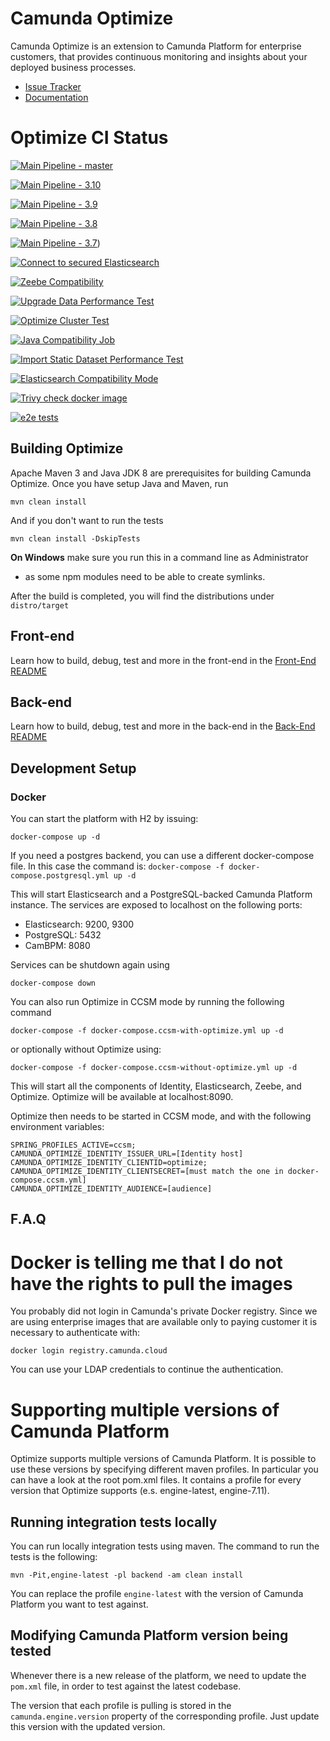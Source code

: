 # Camunda Optimize

Camunda Optimize is an extension to Camunda Platform for enterprise customers,
that provides continuous monitoring and insights about your deployed
business processes.

* [Issue Tracker](https://app.camunda.com/jira/secure/RapidBoard.jspa?rapidView=49)
* [Documentation](https://docs.camunda.io/docs/components/optimize/what-is-optimize/)

# Optimize CI Status

[![Main Pipeline - master](https://github.com/camunda/camunda-optimize/actions/workflows/ci.yml/badge.svg)](https://github.com/camunda/camunda-optimize/actions/workflows/ci.yml?query=branch%3Amaster)

[![Main Pipeline - 3.10](https://github.com/camunda/camunda-optimize/actions/workflows/ci.yml/badge.svg?branch=maintenance%2F3.10)](https://github.com/camunda/camunda-optimize/actions/workflows/ci.yml?query=branch%3Amaintenance%2F3.10)

[![Main Pipeline - 3.9](https://github.com/camunda/camunda-optimize/actions/workflows/ci.yml/badge.svg?branch=maintenance%2F3.9)](https://github.com/camunda/camunda-optimize/actions/workflows/ci.yml?query=branch%3Amaintenance%2F3.9)

[![Main Pipeline - 3.8](https://github.com/camunda/camunda-optimize/actions/workflows/ci.yml/badge.svg?branch=maintenance%2F3.8)](https://github.com/camunda/camunda-optimize/actions/workflows/ci.yml?query=branch%3Amaintenance%2F3.8)

[![Main Pipeline - 3.7](https://github.com/camunda/camunda-optimize/actions/workflows/ci.yml/badge.svg?branch=maintenance%2F3.7)](https://github.com/camunda/camunda-optimize/actions/workflows/ci.yml?query=branch%3Amaintenance%2F3.7))

[![Connect to secured Elasticsearch](https://github.com/camunda/camunda-optimize/actions/workflows/connect-to-secured-es.yml/badge.svg)](https://github.com/camunda/camunda-optimize/actions/workflows/connect-to-secured-es.yml)

[![Zeebe Compatibility](https://github.com/camunda/camunda-optimize/actions/workflows/zeebe-compatibility.yml/badge.svg)](https://github.com/camunda/camunda-optimize/actions/workflows/zeebe-compatibility.yml)

[![Upgrade Data Performance Test](https://github.com/camunda/camunda-optimize/actions/workflows/upgrade-data-performance.yml/badge.svg)](https://github.com/camunda/camunda-optimize/actions/workflows/upgrade-data-performance.yml)

[![Optimize Cluster Test](https://github.com/camunda/camunda-optimize/actions/workflows/cluster-test.yml/badge.svg)](https://github.com/camunda/camunda-optimize/actions/workflows/cluster-test.yml)

[![Java Compatibility Job](https://github.com/camunda/camunda-optimize/actions/workflows/java-compatibility-mode.yml/badge.svg)](https://github.com/camunda/camunda-optimize/actions/workflows/java-compatibility-mode.yml)

[![Import Static Dataset Performance Test](https://github.com/camunda/camunda-optimize/actions/workflows/import-static-data-performance.yml/badge.svg)](https://github.com/camunda/camunda-optimize/actions/workflows/import-static-data-performance.yml)

[![Elasticsearch Compatibility Mode](https://github.com/camunda/camunda-optimize/actions/workflows/elasticsearch_compatibility.yml/badge.svg)](https://github.com/camunda/camunda-optimize/actions/workflows/elasticsearch_compatibility.yml)

[![Trivy check docker image](https://github.com/camunda/camunda-optimize/actions/workflows/trivy-check.yml/badge.svg)](https://github.com/camunda/camunda-optimize/actions/workflows/trivy-check.yml)

[![e2e tests](https://github.com/camunda/camunda-optimize/actions/workflows/e2e-tests.yml/badge.svg)](https://github.com/camunda/camunda-optimize/actions/workflows/e2e-tests.yml)

## Building Optimize

Apache Maven 3 and Java JDK 8 are prerequisites for building Camunda
Optimize. Once you have setup Java and Maven, run

```
mvn clean install
```

And if you don't want to run the tests
```
mvn clean install -DskipTests
```

**On Windows** make sure you run this in a command line as Administrator
- as some npm modules need to be able to create symlinks.

After the build is completed, you will find the distributions under ```
distro/target ```

## Front-end

Learn how to build, debug, test and more in the front-end in the [Front-End README](client/README.md)

## Back-end

Learn how to build, debug, test and more in the back-end in the [Back-End README](backend/README.md)

## Development Setup

### Docker

You can start the platform with H2 by issuing:
```
docker-compose up -d
```

If you need a postgres backend, you can use a different docker-compose
file. In this case the command is: ``` docker-compose -f
docker-compose.postgresql.yml up -d ```

This will start Elasticsearch and a PostgreSQL-backed Camunda Platform instance.
The services are exposed to localhost on the following ports:
- Elasticsearch: 9200, 9300
- PostgreSQL: 5432
- CamBPM: 8080

Services can be shutdown again using
```
docker-compose down
```

You can also run Optimize in CCSM mode by running the following command

```
docker-compose -f docker-compose.ccsm-with-optimize.yml up -d
```
or optionally without Optimize using:
```
docker-compose -f docker-compose.ccsm-without-optimize.yml up -d
```

This will start all the components of Identity, Elasticsearch, Zeebe, and Optimize. Optimize will be available at localhost:8090. 

Optimize then needs to be started in CCSM mode, and with the following environment variables:
```
SPRING_PROFILES_ACTIVE=ccsm;
CAMUNDA_OPTIMIZE_IDENTITY_ISSUER_URL=[Identity host]
CAMUNDA_OPTIMIZE_IDENTITY_CLIENTID=optimize;
CAMUNDA_OPTIMIZE_IDENTITY_CLIENTSECRET=[must match the one in docker-compose.ccsm.yml]
CAMUNDA_OPTIMIZE_IDENTITY_AUDIENCE=[audience]
```

## F.A.Q

# Docker is telling me that I do not have the rights to pull the images

You probably did not login in Camunda's private Docker registry. Since we
are using enterprise images that are available only to paying customer it
is necessary to authenticate with:

```
docker login registry.camunda.cloud
```

You can use your LDAP credentials to continue the authentication.

# Supporting multiple versions of Camunda Platform

Optimize supports multiple versions of Camunda Platform. It is possible to use these
versions by specifying different maven profiles. In particular you can
have a look at the root pom.xml files. It contains a profile for every
version that Optimize supports (e.s. engine-latest, engine-7.11).

## Running integration tests locally

You can run locally integration tests using maven. The command to run the
tests is the following:

```
mvn -Pit,engine-latest -pl backend -am clean install
```

You can replace the profile `engine-latest` with the version of Camunda Platform you
want to test against.

## Modifying Camunda Platform version being tested

Whenever there is a new release of the platform, we need to update the
`pom.xml` file, in order to test against the latest codebase.

The version that each profile is pulling is stored in the
`camunda.engine.version` property of the corresponding profile. Just
update this version with the updated version.

